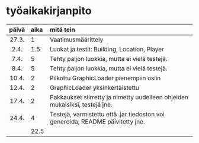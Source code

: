 # työaikakirjanpito

| päivä | aika | mitä tein  |
| :----:|:-----| :-----|
| 27.3. | 1    | Vaatimusmäärittely |
| 2.4. | 1.5    | Luokat ja testit: Building, Location, Player |
| 7.4. | 5    | Tehty paljon luokkia, mutta ei vielä testejä. |
| 8.4. | 5    | Tehty paljon luokkia, mutta ei vielä testejä. |
| 10.4. | 2    | Pilkottu GraphicLoader pienempiin osiin |
| 12.4. | 2    | GraphicLoader yksinkertaistettu |
| 17.4. | 2    | Pakkaukset siirretty ja nimetty uudelleen ohjeiden mukaisiksi, testejä jne. |
| 24.4. | 4    | Testejä, varmistettu että .jar tiedoston voi generoida, README päivitetty jne. |
|  | 22.5    |  |
